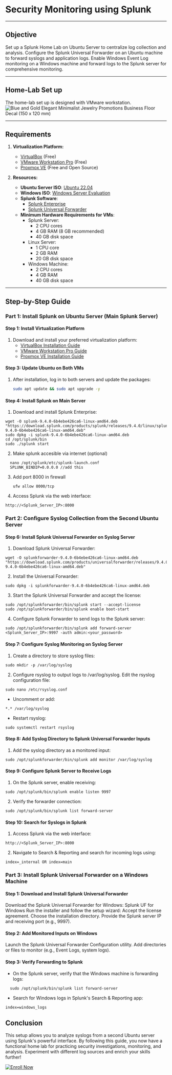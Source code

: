 # **Security Monitoring using Splunk**

---

## **Objective**  

Set up a Splunk Home Lab on Ubuntu Server to centralize log collection and analysis. Configure the Splunk Universal Forwarder on an Ubuntu machine to forward syslogs and application logs. Enable Windows Event Log monitoring on a Windows machine and forward logs to the Splunk server for comprehensive monitoring.
  

---

## **Home-Lab Set up**  
The home-lab set up is designed with VMware workstation.
![Blue and Gold Elegant Minimalist Jewelry Promotions Business Floor Decal (150 x 120 mm)](https://github.com/user-attachments/assets/b1cc0dbb-be1f-46d2-a2c7-c4d83d5aa9c9)


---


## **Requirements**  
1. **Virtualization Platform:**  
   - [VirtualBox](https://www.virtualbox.org/) (Free)  
   - [VMware Workstation Pro](https://www.vmware.com/products/workstation-pro.html) (Free)  
   - [Proxmox VE](https://www.proxmox.com/en/) (Free and Open Source)  

2. **Resources:**  
    - **Ubuntu Server ISO**: [Ubuntu 22.04](https://ubuntu.com/download/server)  
   - **Windows ISO**: [Windows Server Evaluation](https://www.microsoft.com/en-us/evalcenter/evaluate-windows-server)  
   - **Splunk Software**:  
     - [Splunk Enterprise](https://www.splunk.com/en_us/download/splunk-enterprise.html)  
     - [Splunk Universal Forwarder](https://www.splunk.com/en_us/download/universal-forwarder.html)  
   - **Minimum Hardware Requirements for VMs**:  
     - Splunk Server:  
       - 2 CPU cores  
       - 4 GB RAM (8 GB recommended)  
       - 40 GB disk space  
     - Linux Server:  
       - 1 CPU core  
       - 2 GB RAM  
       - 20 GB disk space  
     - Windows Machine:  
       - 2 CPU cores  
       - 4 GB RAM  
       - 40 GB disk space  

---

## **Step-by-Step Guide**

### **Part 1: Install Splunk on Ubuntu Server (Main Splunk Server)**

#### **Step 1: Install Virtualization Platform**
1. Download and install your preferred virtualization platform:
   - [VirtualBox Installation Guide](https://www.virtualbox.org/manual/ch02.html)  
   - [VMware Workstation Pro Guide](https://www.vmware.com/products/workstation-pro/resources.html)  
   - [Proxmox VE Installation Guide](https://pve.proxmox.com/wiki/Install_Proxmox_VE)  


#### **Step 3: Update Ubuntu on Both VMs**
1. After installation, log in to both servers and update the packages:
   ```bash
   sudo apt update && sudo apt upgrade -y
   ```
#### **Step 4: Install Splunk on Main Server**
1.  Download and install Splunk Enterprise:
  ```
  wget -O splunk-9.4.0-6b4ebe426ca6-linux-amd64.deb "https://download.splunk.com/products/splunk/releases/9.4.0/linux/splunk-9.4.0-6b4ebe426ca6-linux-amd64.deb"
  sudo dpkg -i splunk-9.4.0-6b4ebe426ca6-linux-amd64.deb
  cd /opt/splunk/bin
  sudo ./splunk start
  ```
2. Make splunk accesible via internet (optional)
```
  nano /opt/splunk/etc/splunk-launch.conf
  SPLUNK_BINDIP=0.0.0.0 //add this
```
3. Add port 8000 in firewall
   ```
   ufw allow 8000/tcp
   ```
4. Access Splunk via the web interface:
  ```
  http://<Splunk_Server_IP>:8000
```
  ### Part 2: Configure Syslog Collection from the Second Ubuntu Server
 #### Step 6: Install Splunk Universal Forwarder on Syslog Server
  1. Download Splunk Universal Forwarder:
  ```
  wget -O splunkforwarder-9.4.0-6b4ebe426ca6-linux-amd64.deb "https://download.splunk.com/products/universalforwarder/releases/9.4.0/linux/splunkforwarder-9.4.0-6b4ebe426ca6-linux-amd64.deb"
  ```
  2. Install the Universal Forwarder:
  ```
  sudo dpkg -i splunkforwarder-9.4.0-6b4ebe426ca6-linux-amd64.deb
  ```
  3. Start the Splunk Universal Forwarder and accept the license:
  ```
  sudo /opt/splunkforwarder/bin/splunk start --accept-license
  sudo /opt/splunkforwarder/bin/splunk enable boot-start
  ```
  4. Configure Splunk Forwarder to send logs to the Splunk server:
  ```
  sudo /opt/splunkforwarder/bin/splunk add forward-server <Splunk_Server_IP>:9997 -auth admin:<your_password>
  ```
  #### Step 7: Configure Syslog Monitoring on Syslog Server
  1. Create a directory to store syslog files:
  ```
  sudo mkdir -p /var/log/syslog
  ```
  2. Configure rsyslog to output logs to /var/log/syslog. Edit the rsyslog configuration file:
  ```
  sudo nano /etc/rsyslog.conf
  ```
  - Uncomment or add:
  ```
  *.* /var/log/syslog
  ```
  - Restart rsyslog:
  ```
  sudo systemctl restart rsyslog
  ```
  #### Step 8: Add Syslog Directory to Splunk Universal Forwarder Inputs
  1. Add the syslog directory as a monitored input:
  ```
  sudo /opt/splunkforwarder/bin/splunk add monitor /var/log/syslog
  ```
  #### Step 9: Configure Splunk Server to Receive Logs
  1. On the Splunk server, enable receiving:
  ```
  sudo /opt/splunk/bin/splunk enable listen 9997
  ```
  2. Verify the forwarder connection:
  ```
  sudo /opt/splunk/bin/splunk list forward-server
  ```
  #### Step 10: Search for Syslogs in Splunk
  1. Access Splunk via the web interface:
  ```
  http://<Splunk_Server_IP>:8000
  ```
  2. Navigate to Search & Reporting and search for incoming logs using:
  ```
  index=_internal OR index=main
  ```

   ### Part 3: Install Splunk Universal Forwarder on a Windows Machine
   #### Step 1: Download and Install Splunk Universal Forwarder
   Download the Splunk Universal Forwarder for Windows:
   Splunk UF for Windows
   Run the installer and follow the setup wizard:
   Accept the license agreement.
   Choose the installation directory.
   Provide the Splunk server IP and receiving port (e.g., 9997).
   #### Step 2: Add Monitored Inputs on Windows
   Launch the Splunk Universal Forwarder Configuration utility.
   Add directories or files to monitor (e.g., Event Logs, system logs).
   #### Step 3: Verify Forwarding to Splunk
   - On the Splunk server, verify that the Windows machine is forwarding logs:
 ```
   sudo /opt/splunk/bin/splunk list forward-server
  ```
   - Search for Windows logs in Splunk's Search & Reporting app:
   ```
   index=windows_logs
   ```

  ## Conclusion
  This setup allows you to analyze syslogs from a second Ubuntu server using Splunk's powerful interface. By following this guide, you now have a functional home lab for practicing security investigations, monitoring, and analysis. Experiment with different log sources and enrich your skills further!

<a href="https://learn.haxsecurity.com/services/securitychallenge">
  <img src="https://img.shields.io/badge/-Enroll%20Now-008CBA?&style=for-the-badge&logo=Book&logoColor=white" alt="Enroll Now"/>
</a>
